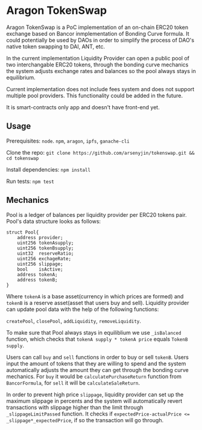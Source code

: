 # Aragon TokenSwap

Aragon TokenSwap is a PoC implementation of an on-chain ERC20 token exchange based on Bancor inmplementation of Bonding Curve formula. It could potentially be used by DAOs in order to simplify the process of DAO's native token swapping to DAI, ANT, etc.

In the current implementation Liquidity Provider can open a public pool of two interchangable ERC20 tokens, through the bonding curve mechanics the system adjusts exchange rates and balances so the pool always stays in equilibrium.  

Current implementation does not include fees system and does not support multiple pool providers. This functionality could be added in the future. 

It is smart-contracts only app and doesn't have front-end yet.

## Usage

Prerequisites: `node`. `npm`, `aragon`, `ipfs`, `ganache-cli`

Clone the repo:
`git clone https://github.com/arsenyjin/tokenswap.git && cd tokenswap`

Install dependencies:
`npm install`

Run tests:
`npm test`

## Mechanics

Pool is a ledger of balances per liquidity provider per ERC20 tokens pair. Pool's data structure looks as follows:

```
struct Pool{
    address provider;
    uint256 tokenAsupply;
    uint256 tokenBsupply;
    uint32  reserveRatio;
    uint256 exchageRate;
    uint256 slippage;
    bool    isActive;
    address tokenA;  
    address tokenB; 
}

```

Where `tokenA` is a base asset(currency in which prices are formed) and `tokenB` is a reserve asset(asset that users buy and sell). Liquidity provider can update pool data with the help of the following functions:

`createPool`, `closePool`, `addLiquidity`, `removeLiquidity`.

To make sure that Pool always stays in equiliblium we use `_isBalanced` function, which checks that `tokenA supply * tokenA price` equals `TokenB supply`.

Users can call `buy` and `sell` functions in order to buy or sell  `tokenB`. Users input the amount of tokens that they are willing to spend and the system automatically adjusts the amount they can get through the bonding curve mechanics. For `buy` it would be `calculatePurchaseReturn` function from `BancorFormula`, for `sell` it will be `calculateSaleReturn`. 

In order to prevent high price `slippage`, liquidity provider can set up the maximum slippage in percents and the system will automatically revert transactions with slippage higher than the limit through `_slippageLimitPassed` function. It checks if `expectedPrice-actualPrice <= _slippage*_expectedPrice`, if so the transaction will go through.


